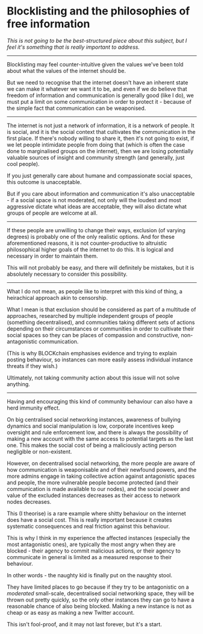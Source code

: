 # Blocklisting and the philosophies of free information

*This is not going to be the best-structured piece about this subject, but I feel it's something that is really important to address.*

----

Blocklisting may feel counter-intuitive given the values we've been told about what the values of the internet should be. 

But we need to recognise that the internet doesn't have an inherent state we can make it whatever we want it to be, and even if we do believe that freedom of information and communication is generally good (like I do), we must put a limit on some communication in order to protect it - because of the simple fact that communication can be weaponised.

----

The internet is not just a network of information, it is a network of people. It is social, and it is the social context that cultivates the communication in the first place. If there's nobody willing to share it, then it's not going to exist, if we let people intimidate people from doing that (which is often the case done to marginalised groups on the internet), then we are losing potentially valuable sources of insight and community strength (and generally, just cool people).


If you just generally care about humane and compassionate social spaces, this outcome is unacceptable. 

But if you care about information and communication it's also unacceptable - if a social space is not moderated, not only will the loudest and most aggressive dictate what ideas are acceptable, they will also dictate what groups of people are welcome at all.

----

If these people are unwilling to change their ways, exclusion (of varying degrees) is probably one of the only realistic options. And for these aforementioned reasons, it is not counter-productive to altruistic philosophical higher goals of the internet to do this. It is logical and necessary in order to maintain them.

This will not probably be easy, and there will definitely be mistakes, but it is absolutely necessary to consider this possibility.


----


What I do not mean, as people like to interpret with this kind of thing, a heirachical approach akin to censorship. 

What I mean is that exclusion should be considered as part of a multitude of approaches, researched by multiple independent groups of people (something decentralised), and communities taking different sets of actions depending on their circumstances or communities in order to cultivate their social spaces so they can be places of compassion and constructive, non-antagonistic communication.

(This is why BLOCKchain emphasises evidence and trying to explain posting behaviour, so instances can more easily assess individual instance threats if they wish.)

Ultimately, not taking community action about this issue will not solve anything.

---


Having and encouraging this kind of community behaviour can also have a herd immunity effect. 


On big centralised social networking instances, awareness of bullying dynamics and social manipulation is low, corporate incentives keep oversight and rule enforcement low, and there is always the possibility of making a new account with the same access to potential targets as the last one. This makes the social cost of being a maliciously acting person negligible or non-existent.

However, on decentralised social networking, the more people are aware of how communication is weaponisable and of their newfound powers, and the more admins engage in taking collective action against antagonistic spaces and people, the more vulnerable people become protected (and their communication is made available to our nodes), and the social power and value of the excluded instances decreases as their access to network nodes decreases.

This (I theorise) is a rare example where shitty behaviour on the internet does have a social cost. This is really important because it creates systematic consequences and real friction against this behaviour.

This is why I think in my experience the affected instances (especially the most antagonistic ones), are typically the most angry when they are blocked - their agency to commit malicious actions, or their agency to communicate in general is limited as a measured response to their behaviour.

In other words - the naughty kid is finally put on the naughty stool. 

They have limited places to go because if they try to be antagonistic on a *moderated* small-scale, decentralised social networking space, they will be thrown out pretty quickly, so the only other instances they can go to have a reasonable chance of also being blocked. Making a new instance is not as cheap or as easy as making a new Twitter account.

This isn't fool-proof, and it may not last forever, but it's a start.